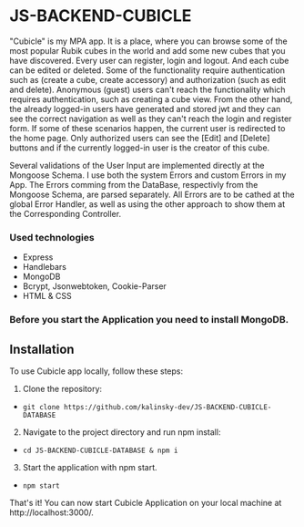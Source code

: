 # JS-BACKEND-CUBICLE

"Cubicle" is my MPA app. It is a place, where you can browse some of the most popular Rubik cubes in the world and add some new cubes that you have discovered.
Every user can register, login and logout. And each cube can be edited or deleted. Some of the functionality require authentication such as (create a cube, create accessory) and authorization (such as edit and delete). Anonymous (guest) users can't reach the functionality which requires authentication, such as creating a cube view. From the other hand, the already logged-in users have generated and stored jwt and they can see the correct navigation as well as they can't reach the login and register form. If some of these scenarios happen, the current user is redirected to the home page. Only authorized users can see the [Edit] and [Delete] buttons and if the currently logged-in user is the creator of this cube.

Several validations of the User Input are implemented directly at the Mongoose Schema.
I use both the system Errors and custom Errors in my App. The Errors comming from the DataBase, respectivly from the Mongoose Schema, are parsed separately. All Errors are to be cathed at the global Error Handler, as well as using the other approach to show them at the Corresponding Controller.

### Used technologies

- Express
- Handlebars
- MongoDB
- Bcrypt, Jsonwebtoken, Cookie-Parser
- HTML & CSS

### Before you start the Application you need to install MongoDB.

## Installation

To use Cubicle app locally, follow these steps:

1.  Clone the repository:

- `git clone https://github.com/kalinsky-dev/JS-BACKEND-CUBICLE-DATABASE`

2.  Navigate to the project directory and run npm install:

- `cd JS-BACKEND-CUBICLE-DATABASE & npm i`

3.  Start the application with npm start.

- `npm start`

That's it! You can now start Cubicle Application on your local machine at http://localhost:3000/.
